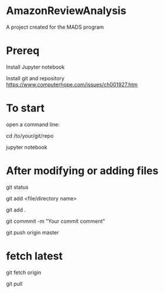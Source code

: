 # AmazonReviewAnalysis
A project created for the MADS program


# Prereq

Install Jupyter notebook

Install git and repository https://www.computerhope.com/issues/ch001927.htm

# To start
open a command line:

cd /to/your/git/repo

jupyter notebook

# After modifying or adding files
git status

git add <file/directory name>

git add .

git commmit -m "Your commit comment"

git push origin master


# fetch latest
git fetch origin


git pull 
